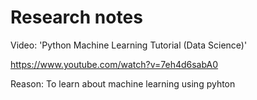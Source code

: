 # Research notes

Video: 'Python Machine Learning Tutorial (Data Science)'

https://www.youtube.com/watch?v=7eh4d6sabA0

Reason: To learn about machine learning using pyhton
